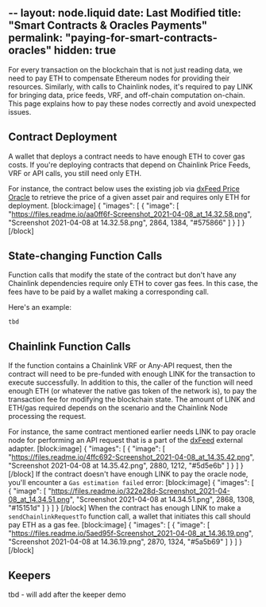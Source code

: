 --
layout: node.liquid
date: Last Modified
title: "Smart Contracts & Oracles Payments"
permalink: "paying-for-smart-contracts-oracles"
hidden: true
---
For every transaction on the blockchain that is not just reading data, we need to pay ETH to compensate Ethereum nodes for providing their resources. Similarly, with calls to Chainlink nodes, it's required to pay LINK for bringing data, price feeds, VRF, and off-chain computation on-chain. This page explains how to pay these nodes correctly and avoid unexpected issues.

## Contract Deployment

A wallet that deploys a contract needs to have enough ETH to cover gas costs. If you're deploying contracts that depend on Chainlink Price Feeds, VRF or API calls, you still need only ETH.

For instance, the contract below uses the existing job via [dxFeed Price Oracle](../dxfeed-oracle) to retrieve the price of a given asset pair and requires only ETH for deployment.
[block:image]
{
  "images": [
    {
      "image": [
        "https://files.readme.io/aa0ff6f-Screenshot_2021-04-08_at_14.32.58.png",
        "Screenshot 2021-04-08 at 14.32.58.png",
        2864,
        1384,
        "#575866"
      ]
    }
  ]
}
[/block]
## State-changing Function Calls

Function calls that modify the state of the contract but don't have any Chainlink dependencies require only ETH to cover gas fees. In this case, the fees have to be paid by a wallet making a corresponding call.

Here's an example:

```
tbd
```

## Chainlink Function Calls

If the function contains a Chainlink VRF or Any-API request, then the contract will need to be pre-funded with enough LINK for the transaction to execute successfully. In addition to this, the caller of the function will need enough ETH (or whatever the native gas token of the network is), to pay the transaction fee for modifying the blockchain state. The amount of LINK and ETH/gas required depends on the scenario and the Chainlink Node processing the request.

For instance, the same contract mentioned earlier needs LINK to pay oracle node for performing an API request that is a part of the <a href="https://market.link/adapters/5b85b098-6b1b-4613-aaaf-1d8d2d71a34f" target="_blank">dxFeed</a> external adapter.
[block:image]
{
  "images": [
    {
      "image": [
        "https://files.readme.io/4ffc692-Screenshot_2021-04-08_at_14.35.42.png",
        "Screenshot 2021-04-08 at 14.35.42.png",
        2880,
        1212,
        "#5d5e6b"
      ]
    }
  ]
}
[/block]
If the contract doesn't have enough LINK to pay the oracle node, you'll encounter a `Gas estimation failed` error:
[block:image]
{
  "images": [
    {
      "image": [
        "https://files.readme.io/322e28d-Screenshot_2021-04-08_at_14.34.51.png",
        "Screenshot 2021-04-08 at 14.34.51.png",
        2868,
        1308,
        "#15151d"
      ]
    }
  ]
}
[/block]
When the contract has enough LINK to make a `sendChainlinkRequestTo` function call, a wallet that initiates this call should pay ETH as a gas fee. 
[block:image]
{
  "images": [
    {
      "image": [
        "https://files.readme.io/5aed95f-Screenshot_2021-04-08_at_14.36.19.png",
        "Screenshot 2021-04-08 at 14.36.19.png",
        2870,
        1324,
        "#5a5b69"
      ]
    }
  ]
}
[/block]
## Keepers

tbd - will add after the keeper demo